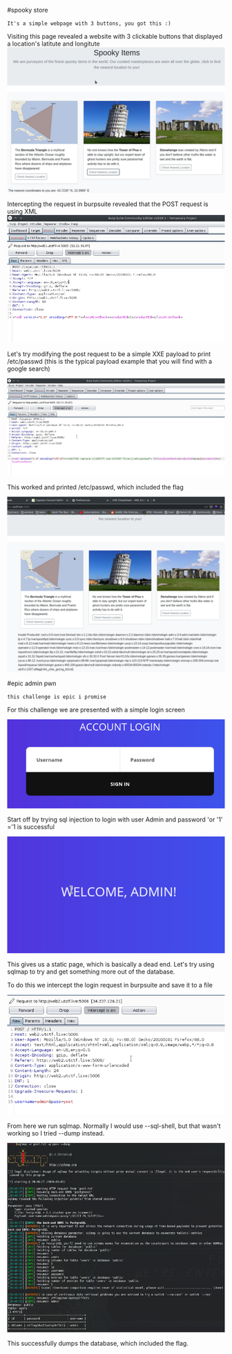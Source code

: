 #spooky store
```
It's a simple webpage with 3 buttons, you got this :)
```
Visiting this page revealed a website with 3 clickable buttons that displayed a location's latitute and longitute
![Page](/utctf2020/img/xxe1.png)

Intercepting the request in burpsuite revealed that the POST request is using XML
![POST Request](/utctf2020/img/xxe2.png)

Let's try modifying the post request to be a simple XXE payload to print /etc/passwd (this is the typical payload example that you will find with a google search)


![XXE](/utctf2020/img/xxe3.png)

This worked and printed /etc/passwd, which included the flag

![FLAG](/utctf2020/img/xxe4.png)


#epic admin pwn
```
this challenge is epic i promise
```
For this challenge we are presented with a simple login screen

![Login](/utctf2020/img/sqli1.png)

Start off by trying sql injection to login with user Admin and password 'or '1' ='1 is successful

![Login](/utctf2020/img/sqli2.png)

This gives us a static page, which is basically a dead end. Let's try using sqlmap to try and get something more out of the database.

To do this we intercept the login request in burpsuite and save it to a file

![Login](/utctf2020/img/sqli3.png)

From here we run sqlmap. Normally I would use --sql-shell, but that wasn't working so I tried --dump instead.

![Login](/utctf2020/img/sqli4.png)

This successfully dumps the database, which included the flag.
